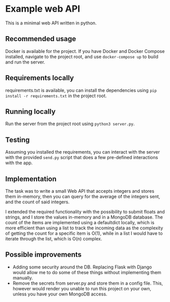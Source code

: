 # Example web API
This is a minimal web API written in python.

## Recommended usage
Docker is available for the project. If you have Docker and Docker Compose installed, navigate to the project root, and 
use `docker-compose up` to build and run the server. 

## Requirements locally
requirements.txt is available, you can install the dependencies using `pip install -r requirements.txt` in the project root.

## Running locally
Run the server from the project root using `python3 server.py`. 

## Testing
Assuming you installed the requirements, you can interact with the server with 
the provided `send.py` script that does a few pre-defined interactions with the app.

## Implementation
The task was to write a small Web API that accepts integers and stores them in-memory, 
then you can query for the average of the integers sent, and the count of said integers.
 
I extended the required functionality with the possibility to submit floats and strings, 
and I store the values in-memory and in a MongoDB database. 
The count of the items are implemented using a defaultdict locally, which is more efficient than using a list
to track the incoming data as the complexity of getting the count for a specific item is O(1), while
in a list I would have to iterate through the list, which is O(n) complex.

## Possible improvements
* Adding some security around the DB. Replacing Flask with Django would allow me to do some of these things
without implementing them manually.
* Remove the secrets from server.py and store them in a config file. 
This, however would render you unable to run this project on your own, unless you have your own MongoDB access.
